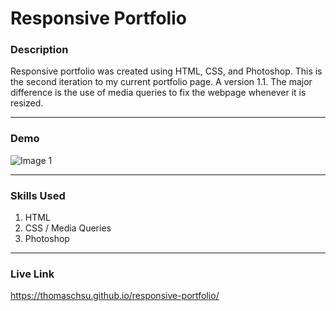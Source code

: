 # Responsive Portfolio

### Description
Responsive portfolio was created using HTML, CSS, and Photoshop. This is the second iteration to my current portfolio page. A version 1.1. The major difference is the use of media queries to fix the webpage whenever it is resized.

- - -

### Demo
![Image 1](/images/image01.gif)

- - -

### Skills Used
1. HTML
2. CSS / Media Queries
3. Photoshop

- - -

### Live Link
https://thomaschsu.github.io/responsive-portfolio/